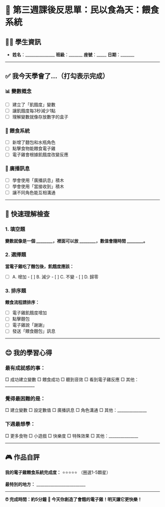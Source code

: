 # 🎯 第三週課後反思單：民以食為天：餵食系統

## 👨‍🎓 學生資訊
- **姓名**：_______________  **班級**：_______  **座號**：_____  **日期**：_______

---

## ✅ 我今天學會了...（打勾表示完成）

### 📊 變數概念
- [ ] 建立了「飢餓度」變數
- [ ] 讓飢餓度每3秒減少1點
- [ ] 理解變數就像存放數字的盒子

### 🍞 餵食系統
- [ ] 新增了麵包和水瓶角色
- [ ] 點擊食物能餵食電子雞
- [ ] 電子雞會根據飢餓度改變反應

### 📡 廣播訊息
- [ ] 學會使用「廣播訊息」積木
- [ ] 學會使用「當接收到」積木
- [ ] 讓不同角色能互相溝通

---

## 🤔 快速理解檢查

### 1. 填空題
**變數就像是一個 ________，裡面可以放 ________，數值會隨時間 ________。**

### 2. 選擇題
**當電子雞吃了麵包後，飢餓度應該：**
- [ ] A. 增加    - [ ] B. 減少    - [ ] C. 不變    - [ ] D. 歸零

### 3. 排序題
**餵食流程請排序：**
- [ ] 電子雞飢餓度增加
- [ ] 點擊麵包
- [ ] 電子雞說「謝謝」
- [ ] 發送「餵食麵包」訊息

---

## 😊 我的學習心得

### 最有成就感的事：
□ 成功建立變數  □ 餵食成功  □ 聽到音效  □ 看到電子雞反應
□ 其他：_______________

### 覺得最困難的是：
□ 建立變數  □ 設定數值  □ 廣播訊息  □ 角色溝通
□ 其他：_______________

### 下週最想學：
□ 更多食物  □ 小遊戲  □ 快樂度  □ 特殊效果
□ 其他：_______________

---

## 🎮 作品自評

**我的電子雞餵食系統完成度：**
⭐⭐⭐⭐⭐ （圈選1-5顆星）

**最特別的地方：** _________________________

---

**⏰ 完成時間：約5分鐘**  **🎊 今天你創造了會餓的電子雞！明天讓它更快樂！**